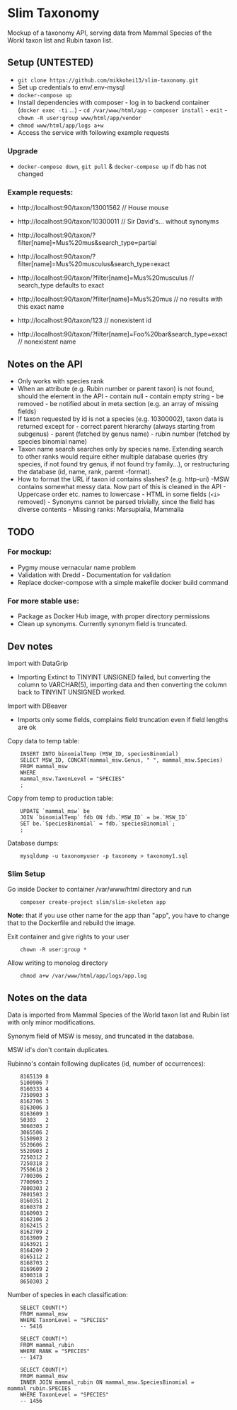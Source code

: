 
# Slim Taxonomy

Mockup of a taxonomy API, serving data from Mammal Species of the Workl taxon list and Rubin taxon list.

## Setup (UNTESTED)

- `git clone https://github.com/mikkohei13/slim-taxonomy.git`
- Set up credentials to env/.env-mysql
- `docker-compose up`
- Install dependencies with composer
        - log in to backend container (`docker exec -ti` ...)
        - `cd /var/www/html/app`
        - `composer install`
        - `exit`
        - `chown -R user:group www/html/app/vendor`
- `chmod www/html/app/logs a+w`
- Access the service with following example requests

### Upgrade

- `docker-compose down`, `git pull` & `docker-compose up` if db has not changed

### Example requests:

- http://localhost:90/taxon/13001562 // House mouse
- http://localhost:90/taxon/10300011 // Sir David's... without synonyms

- http://localhost:90/taxon/?filter[name]=Mus%20mus&search_type=partial
- http://localhost:90/taxon/?filter[name]=Mus%20musculus&search_type=exact
- http://localhost:90/taxon/?filter[name]=Mus%20musculus // search_type defaults to exact
- http://localhost:90/taxon/?filter[name]=Mus%20mus // no results with this exact name

- http://localhost:90/taxon/123 // nonexistent id
- http://localhost:90/taxon/?filter[name]=Foo%20bar&search_type=exact // nonexistent name

## Notes on the API

- Only works with species rank
- When an attribute (e.g. Rubin number or parent taxon) is not found, should the element in the API
        - contain null
        - contain empty string
        - be removed
        - be notified about in meta section (e.g. an array of missing fields)
- If taxon requested by id is not a species (e.g. 10300002), taxon data is returned except for
        - correct parent hierarchy (always starting from subgenus)
        - parent (fetched by genus name)
        - rubin number (fetched by species binomial name)
- Taxon name search searches only by species name. Extending search to other ranks would require either multiple database queries (try species, if not found try genus, if not found try family...), or restructuring the database (id, name, rank, parent -format).
- How to format the URL if taxon id contains slashes? (e.g. http-uri)
-MSW contains somewhat messy data. Now part of this is cleaned in the API
        - Uppercase order etc. names to lowercase
        - HTML in some fields (`<i>` removed)
        - Synonyms cannot be parsed trivially, since the field has diverse contents
        - Missing ranks: Marsupialia, Mammalia

## TODO

### For mockup:

- Pygmy mouse vernacular name problem
- Validation with Dredd
        - Documentation for validation
- Replace docker-compose with a simple makefile docker build command

### For more stable use:

- Package as Docker Hub image, with proper directory permissions
- Clean up synonyms. Currently synonym field is truncated.

## Dev notes

Import with DataGrip
- Importing Extinct to TINYINT UNSIGNED failed, but converting the column to VARCHAR(5), importing data and then converting the column back to TINYINT UNSIGNED worked.

Import with DBeaver
- Imports only some fields, complains field truncation even if field lengths are ok

Copy data to temp table:

        INSERT INTO binomialTemp (MSW_ID, speciesBinomial)
        SELECT MSW_ID, CONCAT(mammal_msw.Genus, " ", mammal_msw.Species)
        FROM mammal_msw
        WHERE
        mammal_msw.TaxonLevel = "SPECIES"
        ;

Copy from temp to production table:

        UPDATE `mammal_msw` be
        JOIN `binomialTemp` fdb ON fdb.`MSW_ID` = be.`MSW_ID`
        SET be.`SpeciesBinomial` = fdb.`speciesBinomial`;
        ;

Database dumps:

        mysqldump -u taxonomyuser -p taxonomy > taxonomy1.sql

### Slim Setup

Go inside Docker to container /var/www/html directory and run 

        composer create-project slim/slim-skeleton app

**Note:** that if you use other name for the app than "app", you have to change that to the Dockerfile and rebuild the image.

Exit container and give rights to your user

        chown -R user:group *

Allow writing to monolog directory

        chmod a+w /var/www/html/app/logs/app.log

## Notes on the data

Data is imported from Mammal Species of the World taxon list and Rubin list with only minor modifications.

Synonym field of MSW is messy, and truncated in the database.

MSW id's don't contain duplicates.

Rubinno's contain following duplicates (id, number of occurrences):

        8165139	8
        5100906	7
        8160333	4
        7350903	3
        8162706	3
        8163006	3
        8163609	3
        50303	2
        3060303	2
        3065506	2
        5150903	2
        5520606	2
        5520903	2
        7250312	2
        7250318	2
        7550618	2
        7700306	2
        7700903	2
        7800303	2
        7801503	2
        8160351	2
        8160378	2
        8160903	2
        8162106	2
        8162415	2
        8162709	2
        8163909	2
        8163921	2
        8164209	2
        8165112	2
        8168703	2
        8169609	2
        8300318	2
        8650303	2

Number of species in each classification:

        SELECT COUNT(*)
        FROM mammal_msw
        WHERE TaxonLevel = "SPECIES"
        -- 5416

        SELECT COUNT(*)
        FROM mammal_rubin
        WHERE RANK = "SPECIES"
        -- 1473

        SELECT COUNT(*)
        FROM mammal_msw
        INNER JOIN mammal_rubin ON mammal_msw.SpeciesBinomial = mammal_rubin.SPECIES
        WHERE TaxonLevel = "SPECIES"
        -- 1456

